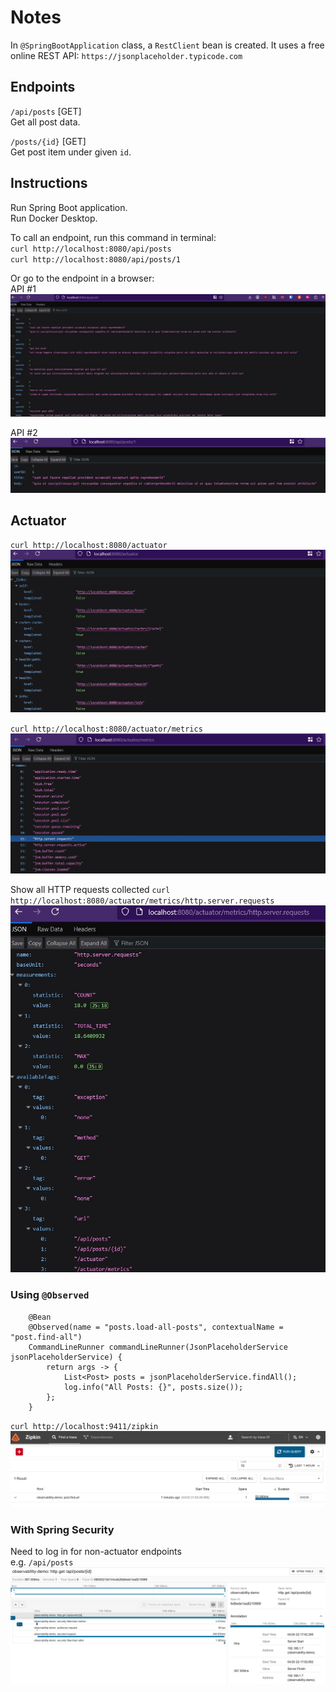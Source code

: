 # Notes
In `@SpringBootApplication` class, a `RestClient` bean is created.
It uses a free online REST API: `https://jsonplaceholder.typicode.com`

## Endpoints
`/api/posts` [GET]\
Get all post data.

`/posts/{id}` [GET]\
Get post item under given `id`.

## Instructions
Run Spring Boot application.\
Run Docker Desktop.

To call an endpoint, run this command in terminal:\
`curl http://localhost:8080/api/posts` \
`curl http://localhost:8080/api/posts/1`

Or go to the endpoint in a browser:\
API #1
![get all posts](docs/1.jpg)

API #2
![get 1 post by ID](docs/2.jpg)

## Actuator
`curl http://localhost:8080/actuator`
![actuator](docs/3.jpg)

`curl http://localhost:8080/actuator/metrics`
![metrics](docs/4.jpg)

Show all HTTP requests collected
`curl http://localhost:8080/actuator/metrics/http.server.requests`
![http requests](docs/5.jpg)

### Using `@Observed`
```
    @Bean
	@Observed(name = "posts.load-all-posts", contextualName = "post.find-all")
	CommandLineRunner commandLineRunner(JsonPlaceholderService jsonPlaceholderService) {
		return args -> {
			List<Post> posts = jsonPlaceholderService.findAll();
			log.info("All Posts: {}", posts.size());
		};
	}
```
`curl http://localhost:9411/zipkin`
![zipkin](docs/6.jpg)


### With Spring Security
Need to log in for non-actuator endpoints\
e.g. `/api/posts`
![security](docs/7.jpg)

